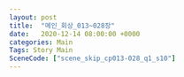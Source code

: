 ```yaml
---
layout: post
title:  "메인_회상_013~028장"
date:   2020-12-14 08:00:00 +0000
categories: Main
Tags: Story Main
SceneCode: ["scene_skip_cp013-028_q1_s10"]
---
```

